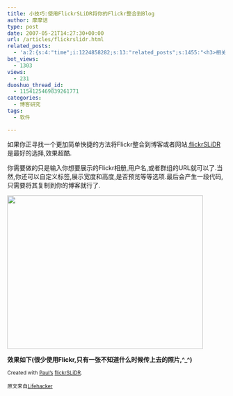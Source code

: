 ```yaml
---
title: 小技巧:使用FlickrSLiDR将你的Flickr整合到Blog
author: 摩摩诘
type: post
date: 2007-05-21T14:27:30+00:00
url: /articles/flickrslidr.html
related_posts:
  - 'a:2:{s:4:"time";i:1224858282;s:13:"related_posts";s:1455:"<h3>相关日志</h3><ul class="related_post"><li><a href="http://www.digglife.cn/articles/clean-up-desktop-improve-productivity-2.html" title="彻底清空桌面,让启动程序更加高效Part.2">彻底清空桌面,让启动程序更加高效Part.2</a></li><li><a href="http://www.digglife.cn/articles/clean-up-desktop-improve-productivity-1.html" title="彻底清空桌面,让启动程序更加高效Part.1">彻底清空桌面,让启动程序更加高效Part.1</a></li><li><a href="http://www.digglife.cn/articles/google-apps-firefox-sidebar.html" title="集装:在Firefox侧边栏载入Google应用">集装:在Firefox侧边栏载入Google应用</a></li><li><a href="http://www.digglife.cn/articles/windows-live-writer-tricks-and-tips.html" title="我的Windows Live Writer使用心得 Part.1">我的Windows Live Writer使用心得 Part.1</a></li><li><a href="http://www.digglife.cn/articles/manage-multiple-accouts-without-logging-off.html" title="同时管理同一网站的不同帐户:CookieSwap">同时管理同一网站的不同帐户:CookieSwap</a></li><li><a href="http://www.digglife.cn/articles/copy-and-paste-with-middle-click.html" title="使用鼠标中键快速进行复制粘贴">使用鼠标中键快速进行复制粘贴</a></li><li><a href="http://www.digglife.cn/articles/how-to-install-software-in-ubuntu.html" title="Ubuntu技巧:Ubuntu软件安装方法完全指南">Ubuntu技巧:Ubuntu软件安装方法完全指南</a></li></ul>";}'
bot_views:
  - 1303
views:
  - 231
duoshuo_thread_id:
  - 1154125469839261771
categories:
  - 博客研究
tags:
  - 软件

---
```

如果你正寻找一个更加简单快捷的方法将Flickr整合到博客或者网站,<a target="_blank" href="http://flickrslidr.com/index.php">flickrSLiDR</a>是最好的选择,效果超酷.

你需要做的只是输入你想要展示的Flickr相册,用户名,或者群组的URL就可以了.当然,你还可以自定义标签,展示宽度和高度,是否预览等等选项.最后会产生一段代码,只需要将其复制到你的博客就行了.

<a atomicselection="true" href="https://www.digglife.net/wp-content/uploads/3/379/2007/05/windowslivewriterflickrslidrflickrblog-13b89flickr3.png"><img width="450" src="http://digglife.qiniudn.com/wp-content/uploads/3/379/2007/05/windowslivewriterflickrslidrflickrblog-13b89flickr-thumb1.png" height="352" /></a>

**效果如下(很少使用Flickr,只有一张不知道什么时候传上去的照片,^_^)**


  
<small>Created with <a href="http://paulstamatiou.com" title="PaulStamatiou.com Tech News/Reviews/Guides">Paul&#8217;s</a> <a href="http://flickrslidr.com" title="flickrSLiDR">flickrSLiDR</a>.</small>

<small></small>

<small>原文来自<a target="_blank" href="http://www.lifehacker.com">Lifehacker</a></small>
